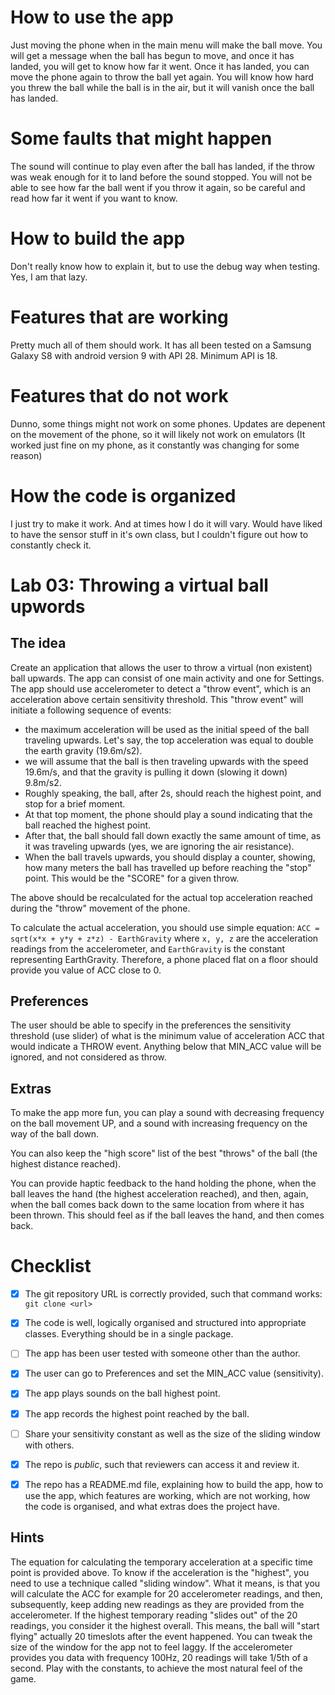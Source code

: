 # How to use the app

Just moving the phone when in the main menu will make the ball move.
You will get a message when the ball has begun to move, and once it has landed, you will get to know how far it went.
Once it has landed, you can move the phone again to throw the ball yet again.
You will know how hard you threw the ball while the ball is in the air, but it will vanish once the ball has landed.

# Some faults that might happen

The sound will continue to play even after the ball has landed, if the throw was weak enough for it to land before the sound stopped.
You will not be able to see how far the ball went if you throw it again, so be careful and read how far it went if you want to know.

# How to build the app

Don't really know how to explain it, but to use the debug way when testing. Yes, I am that lazy.

# Features that are working

Pretty much all of them should work. It has all been tested on a Samsung Galaxy S8 with android version 9 with API 28.
Minimum API is 18.

# Features that do not work

Dunno, some things might not work on some phones.
Updates are depenent on the movement of the phone, so it will likely not work on emulators (It worked just fine on my phone, as it constantly was changing for some reason)

# How the code is organized

I just try to make it work. And at times how I do it will vary. Would have liked to have the sensor stuff in it's own class, but I couldn't figure out how to constantly check it.

# Lab 03: Throwing a virtual ball upwords 

## The idea

Create an application that allows the user to throw a virtual (non existent) ball upwards. The app can consist of one main activity and one for Settings. The app should use accelerometer to detect a "throw event", which is an acceleration above certain sensitivity threshold. This "throw event" will initiate a following sequence of events:

   * the maximum acceleration will be used as the initial speed of the ball traveling upwards. Let's say, the top acceleration was equal to double the earth gravity (19.6m/s2).
   * we will assume that the ball is then traveling upwards with the speed 19.6m/s, and that the gravity is pulling it down (slowing it down) 9.8m/s2. 
   * Roughly speaking, the ball, after 2s, should reach the highest point, and stop for a brief moment. 
   * At that top moment, the phone should play a sound indicating that the ball reached the highest point.
   * After that, the ball should fall down exactly the same amount of time, as it was traveling upwards (yes, we are ignoring the air resistance).
   * When the ball travels upwards, you should display a counter, showing, how many meters the ball has travelled up before reaching the "stop" point. This would be the "SCORE" for a given throw. 

The above should be recalculated for the actual top acceleration reached during the "throw" movement of the phone.

To calculate the actual acceleration, you should use simple equation: `ACC = sqrt(x*x + y*y + z*z) - EarthGravity` where `x, y, z` are the acceleration readings from the accelerometer, and `EarthGravity` is the constant representing EarthGravity.  Therefore, a phone placed flat on a floor should provide you value of ACC close to 0.


## Preferences

The user should be able to specify in the preferences the sensitivity threshold (use slider) of what is the minimum value of acceleration ACC that would indicate a THROW event.  Anything below that MIN_ACC value will be ignored, and not considered as throw.


## Extras

To make the app more fun, you can play a sound with decreasing frequency on the ball movement UP, and a sound with increasing frequency on the way of the ball down.

You can also keep the "high score" list of the best "throws" of the ball (the highest distance reached). 

You can provide haptic feedback to the hand holding the phone, when the ball leaves the hand (the highest acceleration reached), and then, again, when the ball comes back down to the same location from where it has been thrown. This should feel as if the ball leaves the hand, and then comes back.



# Checklist

* [x] The git repository URL is correctly provided, such that command works: `git clone <url> `
* [x] The code is well, logically organised and structured into appropriate classes. Everything should be in a single package.
* [ ] The app has been user tested with someone other than the author.
* [x] The user can go to Preferences and set the MIN_ACC value (sensitivity).
* [x] The app plays sounds on the ball highest point.
* [x] The app records the highest point reached by the ball.
* [ ] Share your sensitivity constant as well as the size of the sliding window with others.
* [x] The repo is *public*, such that reviewers can access it and review it.
* [x] The repo has a README.md file, explaining how to build the app, how to use the app, which features are working, which are not working, how the code is organised, and what extras does the project have.


## Hints

The equation for calculating the temporary acceleration at a specific time point is provided above. To know if the acceleration is the "highest", you need to use a technique called "sliding window". What it means, is that you will calculate the ACC for example for 20 accelerometer readings, and then, subsequently, keep adding new readings as they are provided from the accelerometer. If the highest temporary reading "slides out" of the 20 readings, you consider it the highest overall. This means, the ball will "start flying" actually 20 timeslots after the event happened. You can tweak the size of the window for the app not to feel laggy. If the accelerometer provides you data with frequency 100Hz, 20 readings will take 1/5th of a second. Play with the constants, to achieve the most natural feel of the game.

